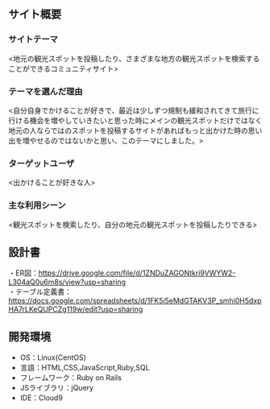 
## サイト概要
### サイトテーマ
<地元の観光スポットを投稿したり、さまざまな地方の観光スポットを検索することができるコミュニティサイト>

### テーマを選んだ理由
<自分自身でかけることが好きで、最近は少しずつ規制も緩和されてきて旅行に行ける機会を増やしていきたいと思った時にメインの観光スポットだけではなく地元の人ならではのスポットを投稿するサイトがあればもっと出かけた時の思い出を増やせるのではないかと思い、このテーマにしました。>

### ターゲットユーザ
<出かけることが好きな人>

### 主な利用シーン
<観光スポットを検索したり、自分の地元の観光スポットを投稿したりできる>

## 設計書
・ER図：https://drive.google.com/file/d/1ZNDuZAGONtkri9VWYW2-L304aQ0u6m8s/view?usp=sharing  
・テーブル定義書：https://docs.google.com/spreadsheets/d/1FK5i5eMdGTAKV3P_smhi0H5dxpHA7rLKeQUPCZg119w/edit?usp=sharing

## 開発環境
- OS：Linux(CentOS)
- 言語：HTML,CSS,JavaScript,Ruby,SQL
- フレームワーク：Ruby on Rails
- JSライブラリ：jQuery
- IDE：Cloud9